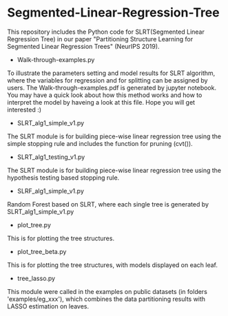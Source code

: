 # Segmented-Linear-Regression-Tree

This repository includes the Python code for SLRT(Segmented Linear Regression Tree) in our paper "Partitioning Structure Learning for Segmented Linear Regression Trees" (NeurIPS 2019).

* Walk-through-examples.py

To illustrate the parameters setting and model results for SLRT algorithm, where the variables for regression and for splitting can be assigned by users.
The Walk-through-examples.pdf is generated by jupyter notebook. You may have a quick look about how this method works and how to interpret the model by haveing a look at this file. Hope you will get interested :)

* SLRT_alg1_simple_v1.py

The SLRT module is for building piece-wise linear regression tree using the simple stopping rule and includes the function for pruning (cvt()).

* SLRT_alg1_testing_v1.py

The SLRT module is for building piece-wise linear regression tree using the hypothesis testing based stopping rule.

* SLRF_alg1_simple_v1.py

Random Forest based on SLRT, where each single tree is generated by SLRT_alg1_simple_v1.py

* plot_tree.py

This is for plotting the tree structures.

* plot_tree_beta.py

This is for plotting the tree structures, with models displayed on each leaf.

* tree_lasso.py

This module were called in the examples on public datasets (in folders 'examples/eg_xxx'), which combines the data partitioning results with LASSO estimation on leaves.


